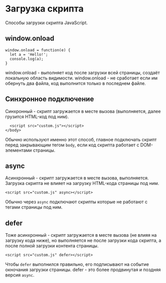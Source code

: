 # Загрузка скрипта
Способы загрузки скрипта JavaScript.

## window.onload

    window.onload = function(e) {
      let a = 'Hello!';
      console.log(a);
    }

window.onload - выполняет код после загрузки всей страницы, создаёт локальную область видимости.
window.onload - не сработает если им обернуть два файла, код выполнится только в последнем файле.

## Синхронное подключение
Синхронный - скрипт загружается в месте вызова (выполняется, далее грузится HTML-код под ним).

      <script src="custom.js"></script>
    </body>

Обычно используют именно этот способ, главное подключать скрипт перед закрывающим тегом `body`, если код скрипта работает с DOM-элементами страницы.

## async
Асинхронный - скрипт загружается в месте вызова, выполняется. Загрузка скрипта не влияет на загрузку HTML-кода страницы под ним.

    <script src="custom.js" async></script>

Обычно через `async` подключают скрипты которые не работают с тегами страницы под ним.

## defer
Тоже асинхронный - скрипт загружается в месте вызова (не влияя на загрузку кода ниже), но выполняется не после загрузки кода скрипта, а после полной загрузки контента страницы.

    <script src="custom.js" defer></script>

Чтобы `defer` выполнился правильно, его подписывают на событие окночания загрузки страницы. defer - это более продвинутая и поздняя версия `async`.
